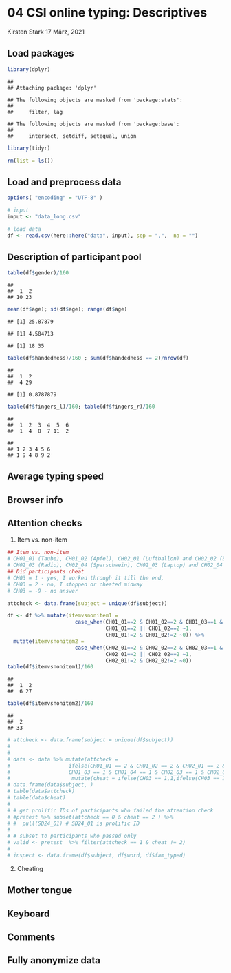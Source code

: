 04 CSI online typing: Descriptives
================
Kirsten Stark
17 März, 2021

## Load packages

``` r
library(dplyr)
```

    ## 
    ## Attaching package: 'dplyr'

    ## The following objects are masked from 'package:stats':
    ## 
    ##     filter, lag

    ## The following objects are masked from 'package:base':
    ## 
    ##     intersect, setdiff, setequal, union

``` r
library(tidyr)

rm(list = ls())
```

## Load and preprocess data

``` r
options( "encoding" = "UTF-8" )

# input
input <- "data_long.csv"

# load data
df <- read.csv(here::here("data", input), sep = ",",  na = "")
```

## Description of participant pool

``` r
table(df$gender)/160
```

    ## 
    ##  1  2 
    ## 10 23

``` r
mean(df$age); sd(df$age); range(df$age)
```

    ## [1] 25.87879

    ## [1] 4.584713

    ## [1] 18 35

``` r
table(df$handedness)/160 ; sum(df$handedness == 2)/nrow(df)
```

    ## 
    ##  1  2 
    ##  4 29

    ## [1] 0.8787879

``` r
table(df$fingers_l)/160; table(df$fingers_r)/160
```

    ## 
    ##  1  2  3  4  5  6 
    ##  1  4  8  7 11  2

    ## 
    ## 1 2 3 4 5 6 
    ## 1 9 4 8 9 2

## Average typing speed

## Browser info

## Attention checks

1)  Item vs. non-item

<!-- end list -->

``` r
## Item vs. non-item
# CH01_01 (Taube), CH01_02 (Apfel), CH02_01 (Luftballon) and CH02_02 (Biene) are items and 2 should be selected,
# CH02_03 (Radio), CH02_04 (Sparschwein), CH02_03 (Laptop) and CH02_04 (Wattestäbchen) are non-items and 1 should be selected
## Did participants cheat
# CH03 = 1 - yes, I worked through it till the end,
# CH03 = 2 - no, I stopped or cheated midway
# CH03 = -9 - no answer

attcheck <- data.frame(subject = unique(df$subject)) 

df <- df %>% mutate(itemvsnonitem1 = 
                      case_when(CH01_01==2 & CH01_02==2 & CH01_03==1 & CH01_04==1 ~2,
                                CH01_01==2 || CH01_02==2 ~1, 
                                CH01_01!=2 & CH01_02!=2 ~0)) %>%
  mutate(itemvsnonitem2 = 
                      case_when(CH02_01==2 & CH02_02==2 & CH02_03==1 & CH02_04==1 ~2,
                                CH02_01==2 || CH02_02==2 ~1, 
                                CH02_01!=2 & CH02_02!=2 ~0))
table(df$itemvsnonitem1)/160
```

    ## 
    ##  1  2 
    ##  6 27

``` r
table(df$itemvsnonitem2)/160
```

    ## 
    ##  2 
    ## 33

``` r
# attcheck <- data.frame(subject = unique(df$subject))
# 
# 
# data <- data %>% mutate(attcheck =
#                   ifelse(CH01_01 == 2 & CH01_02 == 2 & CH02_01 == 2 & CH02_02 == 2 &
#                   CH01_03 == 1 & CH01_04 == 1 & CH02_03 == 1 & CH02_04 == 1, 1, 0)) %>%
#                    mutate(cheat = ifelse(CH03 == 1,1,ifelse(CH03 == 2,2,0)))
# data.frame(data$subject, )
# table(data$attcheck)
# table(data$cheat)
# 
# # get prolific IDs of participants who failed the attention check
# #pretest %>% subset(attcheck == 0 & cheat == 2 ) %>%
# #  pull(SD24_01) # SD24_01 is prolific ID
# 
# # subset to participants who passed only
# valid <- pretest  %>% filter(attcheck == 1 & cheat != 2)
# 
# inspect <- data.frame(df$subject, df$word, df$fam_typed)
```

2)  Cheating

## Mother tongue

## Keyboard

## Comments

## Fully anonymize data
